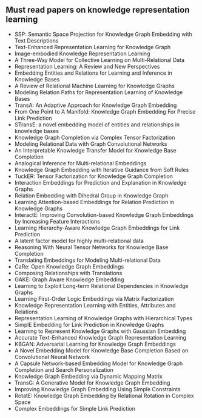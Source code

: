 <h2> Must read papers on knowledge representation learning </h2>
<ul>

                             

 <li><a target="_blank" href="https://github.com/manjunath5496/Must-read-papers-on-knowledge-representation-learning/blob/master/krl(1).pdf" style="text-decoration:none;">SSP: Semantic Space Projection for Knowledge Graph Embedding with Text Descriptions</a></li>

 <li><a target="_blank" href="https://github.com/manjunath5496/Must-read-papers-on-knowledge-representation-learning/blob/master/krl(2).pdf" style="text-decoration:none;">Text-Enhanced Representation Learning for Knowledge Graph</a></li>

<li><a target="_blank" href="https://github.com/manjunath5496/Must-read-papers-on-knowledge-representation-learning/blob/master/krl(3).pdf" style="text-decoration:none;">Image-embodied Knowledge Representation Learning</a></li>
 <li><a target="_blank" href="https://github.com/manjunath5496/Must-read-papers-on-knowledge-representation-learning/blob/master/krl(4).pdf" style="text-decoration:none;">A Three-Way Model for Collective Learning on Multi-Relational Data</a></li>                              




<li><a target="_blank" href="https://github.com/manjunath5496/Must-read-papers-on-knowledge-representation-learning/blob/master/krl(5).pdf" style="text-decoration:none;">Representation Learning: A Review and New Perspectives</a></li>
<li><a target="_blank" href="https://github.com/manjunath5496/Must-read-papers-on-knowledge-representation-learning/blob/master/krl(6).pdf" style="text-decoration:none;"> Embedding Entities and Relations for Learning and Inference in Knowledge Bases</a></li>
 <li><a target="_blank" href="https://github.com/manjunath5496/Must-read-papers-on-knowledge-representation-learning/blob/master/krl(7).pdf" style="text-decoration:none;">A Review of Relational Machine Learning for Knowledge Graphs</a></li>

 <li><a target="_blank" href="https://github.com/manjunath5496/Must-read-papers-on-knowledge-representation-learning/blob/master/krl(8).pdf" style="text-decoration:none;"> Modeling Relation Paths for Representation Learning of Knowledge Bases </a></li>
   <li><a target="_blank" href="https://github.com/manjunath5496/Must-read-papers-on-knowledge-representation-learning/blob/master/krl(9).pdf" style="text-decoration:none;"> TransA: An Adaptive Approach for Knowledge Graph Embedding</a></li>
  
   
 <li><a target="_blank" href="https://github.com/manjunath5496/Must-read-papers-on-knowledge-representation-learning/blob/master/krl(10).pdf" style="text-decoration:none;">From One Point to A Manifold: Knowledge Graph Embedding For Precise Link Prediction</a></li>                              
<li><a target="_blank" href="https://github.com/manjunath5496/Must-read-papers-on-knowledge-representation-learning/blob/master/krl(11).pdf" style="text-decoration:none;">STransE: a novel embedding model of entities and relationships in knowledge bases</a></li>
<li><a target="_blank" href="https://github.com/manjunath5496/Must-read-papers-on-knowledge-representation-learning/blob/master/krl(12).pdf" style="text-decoration:none;"> Knowledge Graph Completion via Complex Tensor Factorization</a></li>
<li><a target="_blank" href="https://github.com/manjunath5496/Must-read-papers-on-knowledge-representation-learning/blob/master/krl(13).pdf" style="text-decoration:none;"> Modeling Relational Data with Graph Convolutional Networks</a></li>

<li><a target="_blank" href="https://github.com/manjunath5496/Must-read-papers-on-knowledge-representation-learning/blob/master/krl(14).pdf" style="text-decoration:none;">An Interpretable Knowledge Transfer Model for Knowledge Base Completion</a></li>
                              
<li><a target="_blank" href="https://github.com/manjunath5496/Must-read-papers-on-knowledge-representation-learning/blob/master/krl(15).pdf" style="text-decoration:none;"> Analogical Inference for Multi-relational Embeddings</a></li>

<li><a target="_blank" href="https://github.com/manjunath5496/Must-read-papers-on-knowledge-representation-learning/blob/master/krl(16).pdf" style="text-decoration:none;"> Knowledge Graph Embedding with Iterative Guidance from Soft Rules</a></li>

  <li><a target="_blank" href="https://github.com/manjunath5496/Must-read-papers-on-knowledge-representation-learning/blob/master/krl(17).pdf" style="text-decoration:none;">TuckER: Tensor Factorization for Knowledge Graph Completion</a></li>   
  
<li><a target="_blank" href="https://github.com/manjunath5496/Must-read-papers-on-knowledge-representation-learning/blob/master/krl(18).pdf" style="text-decoration:none;">Interaction Embeddings for Prediction and Explanation in Knowledge Graphs</a></li> 

  
<li><a target="_blank" href="https://github.com/manjunath5496/Must-read-papers-on-knowledge-representation-learning/blob/master/krl(19).pdf" style="text-decoration:none;">Relation Embedding with Dihedral Group in Knowledge Graph</a></li> 

<li><a target="_blank" href="https://github.com/manjunath5496/Must-read-papers-on-knowledge-representation-learning/blob/master/krl(20).pdf" style="text-decoration:none;"> Learning Attention-based Embeddings for Relation Prediction in Knowledge Graphs</a></li>

<li><a target="_blank" href="https://github.com/manjunath5496/Must-read-papers-on-knowledge-representation-learning/blob/master/krl(21).pdf" style="text-decoration:none;"> InteractE: Improving Convolution-based Knowledge Graph Embeddings by Increasing Feature Interactions</a></li>
<li><a target="_blank" href="https://github.com/manjunath5496/Must-read-papers-on-knowledge-representation-learning/blob/master/krl(22).pdf" style="text-decoration:none;"> Learning Hierarchy-Aware Knowledge Graph Embeddings for Link Prediction</a></li> 
 
 
 
 
 
 <li><a target="_blank" href="https://github.com/manjunath5496/Must-read-papers-on-knowledge-representation-learning/blob/master/krl(23).pdf" style="text-decoration:none;">A latent factor model for highly multi-relational data</a></li> 
 

   <li><a target="_blank" href="https://github.com/manjunath5496/Must-read-papers-on-knowledge-representation-learning/blob/master/krl(24).pdf" style="text-decoration:none;">Reasoning With Neural Tensor Networks for Knowledge Base Completion</a></li>
 
   <li><a target="_blank" href="https://github.com/manjunath5496/Must-read-papers-on-knowledge-representation-learning/blob/master/krl(25).pdf" style="text-decoration:none;">Translating Embeddings for Modeling Multi-relational Data</a></li>                              
 <li><a target="_blank" href="https://github.com/manjunath5496/Must-read-papers-on-knowledge-representation-learning/blob/master/krl(26).pdf" style="text-decoration:none;">CaRe: Open Knowledge Graph Embeddings</a></li>
 
 
 
 <li><a target="_blank" href="https://github.com/manjunath5496/Must-read-papers-on-knowledge-representation-learning/blob/master/krl(27).pdf" style="text-decoration:none;">Composing Relationships with Translations</a></li>
   
 
   <li><a target="_blank" href="https://github.com/manjunath5496/Must-read-papers-on-knowledge-representation-learning/blob/master/krl(28).pdf" style="text-decoration:none;">GAKE: Graph Aware Knowledge Embedding</a></li>
 
   <li><a target="_blank" href="https://github.com/manjunath5496/Must-read-papers-on-knowledge-representation-learning/blob/master/krl(29).pdf" style="text-decoration:none;">Learning to Exploit Long-term Relational Dependencies in Knowledge Graphs</a></li>                              

  <li><a target="_blank" href="https://github.com/manjunath5496/Must-read-papers-on-knowledge-representation-learning/blob/master/krl(30).pdf" style="text-decoration:none;">Learning First-Order Logic Embeddings via Matrix Factorization</a></li>
 
   <li><a target="_blank" href="https://github.com/manjunath5496/Must-read-papers-on-knowledge-representation-learning/blob/master/krl(31).pdf" style="text-decoration:none;">Knowledge Representation Learning with Entities, Attributes and Relations</a></li> 
    <li><a target="_blank" href="https://github.com/manjunath5496/Must-read-papers-on-knowledge-representation-learning/blob/master/krl(32).pdf" style="text-decoration:none;">Representation Learning of Knowledge Graphs with Hierarchical Types</a></li> 

   <li><a target="_blank" href="https://github.com/manjunath5496/Must-read-papers-on-knowledge-representation-learning/blob/master/krl(33).pdf" style="text-decoration:none;">SimplE Embedding for Link Prediction in Knowledge Graphs</a></li>                              

  <li><a target="_blank" href="https://github.com/manjunath5496/Must-read-papers-on-knowledge-representation-learning/blob/master/krl(34).pdf" style="text-decoration:none;">Learning to Represent Knowledge Graphs with Gaussian Embedding</a></li> 
 
  <li><a target="_blank" href="https://github.com/manjunath5496/Must-read-papers-on-knowledge-representation-learning/blob/master/krl(35).pdf" style="text-decoration:none;"> Accurate Text-Enhanced Knowledge Graph Representation Learning</a></li> 

  <li><a target="_blank" href="https://github.com/manjunath5496/Must-read-papers-on-knowledge-representation-learning/blob/master/krl(36).pdf" style="text-decoration:none;"> KBGAN: Adversarial Learning for Knowledge Graph Embeddings</a></li> 
 
<li><a target="_blank" href="https://github.com/manjunath5496/Must-read-papers-on-knowledge-representation-learning/blob/master/krl(37).pdf" style="text-decoration:none;">A Novel Embedding Model for Knowledge Base Completion Based on Convolutional Neural Network</a></li>
 <li><a target="_blank" href="https://github.com/manjunath5496/Must-read-papers-on-knowledge-representation-learning/blob/master/krl(38).pdf" style="text-decoration:none;">A Capsule Network-based Embedding Model for Knowledge Graph Completion and Search Personalization</a></li>
<li><a target="_blank" href="https://github.com/manjunath5496/Must-read-papers-on-knowledge-representation-learning/blob/master/krl(39).pdf" style="text-decoration:none;">Knowledge Graph Embedding via Dynamic Mapping Matrix</a></li>
 <li><a target="_blank" href="https://github.com/manjunath5496/Must-read-papers-on-knowledge-representation-learning/blob/master/krl(40).pdf" style="text-decoration:none;">TransG: A Generative Model for Knowledge Graph Embedding</a></li>                              
<li><a target="_blank" href="https://github.com/manjunath5496/Must-read-papers-on-knowledge-representation-learning/blob/master/krl(41).pdf" style="text-decoration:none;">Improving Knowledge Graph Embedding Using Simple Constraints</a></li>
<li><a target="_blank" href="https://github.com/manjunath5496/Must-read-papers-on-knowledge-representation-learning/blob/master/krl(42).pdf" style="text-decoration:none;">RotatE: Knowledge Graph Embedding by Relational Rotation in Complex Space</a></li>
 
  <li><a target="_blank" href="https://github.com/manjunath5496/Must-read-papers-on-knowledge-representation-learning/blob/master/krl(43).pdf" style="text-decoration:none;">Complex Embeddings for Simple Link Prediction</a></li>
</ul>
